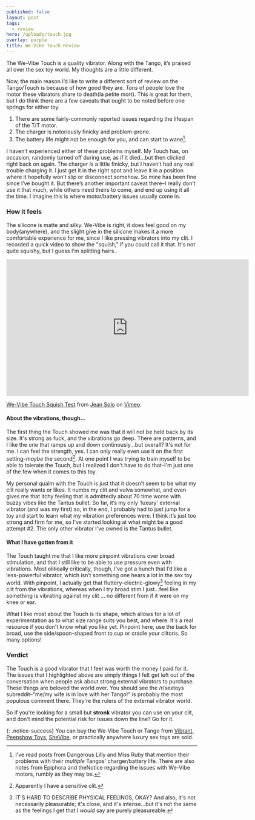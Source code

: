 ```yaml
---
published: false
layout: post
tags:
  - review
hero: /uploads/touch.jpg
overlay: purple
title: We-Vibe Touch Review
---
```

The We-Vibe Touch is a quality vibrator. Along with the Tango, it’s praised all over the sex toy world. My thoughts are a little different.

Now, the main reason I’d like to write a different sort of review on the Tango/Touch is because of how good they are. *Tons* of people love the motor these vibrators share to death(la petite mort). This is great for them, but I do think there are a few caveats that ought to be noted before one springs for either toy.

1. There are some fairly-commonly reported issues regarding the lifespan of the T/T motor.
2. The charger is notoriously finicky and problem-prone.
3. The battery life might not be enough for you, and can start to wane[^1].

I haven’t experienced either of these problems myself. My Touch has, on occasion, randomly turned off during use, as if it died…but then clicked right back on again. The charger *is* a little finicky, but I haven’t had any real trouble charging it. I just get it in the right spot and leave it in a position where it hopefully won’t slip or disconnect somehow. So mine has been fine since I’ve bought it. But there’s another important caveat there–I really don’t use it that much, while others need theirs to come, and end up using it all the time. I imagine this is where motor/battery issues usually come in.

### How it feels

The silicone is matte and silky. We-Vibe is right, it does feel good on my body(anywhere), and the slight give in the silicone makes it a more comfortable experience for me, since I like pressing vibrators into my clit. I recorded a quick video to show the "squish," if you could call it that. It's not quite squishy, but I guess I'm splitting hairs..

<iframe src="https://player.vimeo.com/video/281528794" width="640" height="360" frameborder="0" webkitallowfullscreen mozallowfullscreen allowfullscreen></iframe>
<p><a href="https://vimeo.com/281528794">We-Vibe Touch Squish Test</a> from <a href="https://vimeo.com/solochrome">Jean Solo</a> on <a href="https://vimeo.com">Vimeo</a>.</p>

#### About the vibrations, though...

The first thing the Touch showed me was that it will not be held back by its size. It's strong as fuck, and the vibrations go deep. There are patterns, and I like the one that ramps up and down continously...but overall? It's not for me. I can feel the strength, yes. I can only really even use it on the first setting–*maybe* the second[^2]. At one point I was trying to train myself to be able to tolerate the Touch, but I realized I don't have to do that–I'm just one of the few when it comes to this toy.

My personal qualm with the Touch is just that it doesn’t seem to be what my clit really wants or likes. It numbs my clit and vulva somewhat, and even gives me that itchy feeling that is admittedly about 70 time worse with buzzy vibes like the Tantus bullet. So far, it’s my only 'luxury' external vibrator (and was my first) so, in the end, I probably had to just jump for a toy and start to learn what my vibration preferences were. I think it’s just too strong and firm for me, so I’ve started looking at what might be a good attempt #2. The only other vibrator I've owned is the Tantus bullet.

#### What I have gotten from it

The Touch taught me that I like more pinpoint vibrations over broad stimulation, and that I still like to be able to use pressure even with vibrations. Most ~~clitically~~ critically, though, I’ve got a hunch that I’d like a less-powerful vibrator, which isn’t something one hears a lot in the sex toy world. With pinpoint, I actually get that fluttery-electric-glowy[^3] feeling in my clit from the vibrations, whereas when I try broad stim I just...feel like something is vibrating against my clit ... no different from if it were on my knee or ear.

What I like most about the Touch is its shape, which allows for a lot of experimentation as to what size range suits you best, and where. It's a real resource if you don't know what you like yet. Pinpoint here, use the back for broad, use the side/spoon-shaped front to cup or cradle your clitoris. So many options!

### Verdict

The Touch is a good vibrator that I feel was worth the money I paid for it. The issues that I highlighted above are simply things I felt get left out of the conversation when people ask about strong external vibrators to purchase. These things are beloved the world over. You should see the /r/sextoys subreddit–"me/my wife is in love with her Tango!" is probably the most populous comment there. They're the rulers of the external vibrator world.

So if you're looking for a small but **stronk** vibrator you can use on your clit, and don't mind the potential risk for issues down the line? Go for it.

{: .notice-success}
You can buy the We-Vibe Touch or Tango from [Vibrant](https://www.bevibrant.com/products/we-vibe-touch-vibrator?rfsn=1509055.df2dc&utm_source=refersion&utm_medium=affiliate&utm_campaign=1509055.df2dc), [Peepshow Toys](https://www.peepshowtoys.com/products/we-vibe-touch-waterproof-silicone-vibrator#oid=91554_4244), [SheVibe](https://shevibe.com/we-vibe-touch-waterproof-silicone-vibrator.aspx#oid=1432_1), or practically anywhere luxury sex toys are sold.

[^1]: I've read posts from Dangerous Lilly and Miss Ruby that mention their problems with their *multiple* Tangos' charger/battery life. There are also notes from Epiphora and theNotice regarding the issues with We-Vibe motors, rumbly as they may be.
[^2]: Apparently I have a sensitive clit.
[^3]: IT'S HARD TO DESCRIBE PHYSICAL FEELINGS, OKAY? And also, it's not necessarily pleasurable; it's close, and it's intense...but it's not the same as the feelings I get that I *would* say are purely pleasureable.


